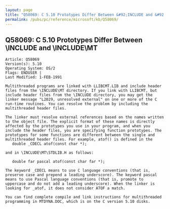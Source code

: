 ```yaml
---
layout: page
title: "Q58069: C 5.10 Prototypes Differ Between &#92;INCLUDE and &#92;INCLUDE&#92;MT"
permalink: /pubs/pc/reference/microsoft/kb/Q58069/
---
```


## Q58069: C 5.10 Prototypes Differ Between &#92;INCLUDE and &#92;INCLUDE&#92;MT

	Article: Q58069
	Version(s): 5.10
	Operating System: OS/2
	Flags: ENDUSER |
	Last Modified: 1-FEB-1991
	
	Multithreaded programs are linked with LLIBCMT.LIB and include header
	files from the \INCLUDE\MT directory. If you link with LLIBCMT, but
	include header files from the \INCLUDE directory, you may get the
	linker message "L2029, unresolved external" on one or more of the C
	run-time routines. You can resolve the problem by including the
	multithreaded header files.
	
	The linker must resolve external references based on the names written
	to the object file. The explicit format of these names is directly
	affected by the prototypes you use in your program, and when you
	include the header files, you are specifying function prototypes. The
	prototypes for some functions are different between the single and
	multithreaded header files. For example, atof() is defined in the
	   double _CDECL atof(const char *);
	
	and in \INCLUDE\MT\STDLIB.H as follows:
	
	   double far pascal atof(const char far *);
	
	The keyword _CDECL means to use C language conventions (that is,
	preserve case and prepend a leading underscore). The keyword pascal
	means to use Pascal language conventions (that is, promote to
	uppercase and do not add a leading underscore). When the linker is
	looking for _atof, it does not consider ATOF a match.
	
	You can find complete compile and link instructions for multithreaded
	programming in MTDYNA.DOC, which is on the C version 5.10 disks.
